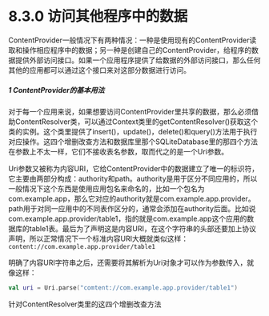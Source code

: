 # 8.3.0 访问其他程序中的数据

ContentProvider一般情况下有两种情况：一种是使用现有的ContentProvider读取和操作相应程序中的数据；另一种是创建自己的ContentProvider，给程序的数据提供外部访问接口。如果一个应用程序提供了给数据的外部访问接口，那么任何其他的应用都可以通过这个接口来对这部分数据进行访问。

##### 1 ContentProvider的基本用法

对于每一个应用来说，如果想要访问ContentProvider里共享的数据，那么必须借助ContentResolver类，可以通过Context类里的getContentResolver()获取这个类的实例。这个类里提供了insert()，update()，delete()和query()方法用于执行对应操作。这四个增删改查方法和数据库里那个SQLiteDatabase里的那四个方法在参数上不太一样，它们不接收表名参数，取而代之的是一个Uri参数。

Uri参数又被称为内容URI，它给ContentProvider中的数据建立了唯一的标识符，它主要由两部分构成：authority和path。authority是用于区分不同应用的，所以一般情况下这个东西是使用应用包名来命名的，比如一个包名为com.example.app，那么它对应的authority就是com.example.app.provider。path用于对同一应用中的不同表作区分的，通常会添加在authority后面。比如说com.example.app.provider/table1，指的就是com.example.app这个应用的数据库的table1表。最后为了声明这是内容URI，在这个字符串的头部还要加上协议声明，所以正常情况下一个标准内容URI大概就类似这样：`content://com.example.app.provider/table1`

明确了内容URI字符串之后，还需要将其解析为Uri对象才可以作为参数传入，就像这样：

```kotlin
val uri = Uri.parse("comtent://com.example.app.provider/table1")
```

针对ContentResolver类里的这四个增删改查方法
